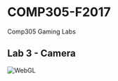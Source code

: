 # COMP305-F2017

Comp305 Gaming Labs

## Lab 3 - Camera
![WebGL](https://abbynode.github.io/COMP305-F2017/)

